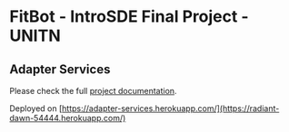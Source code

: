 # FitBot - IntroSDE Final Project - UNITN

## Adapter Services 

Please check the full [project documentation](https://github.com/trento-introsde-final/documentation).

Deployed on [https://adapter-services.herokuapp.com/](https://radiant-dawn-54444.herokuapp.com/)
